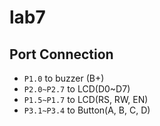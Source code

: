 lab7
====

Port Connection
---------------

- `P1.0` to buzzer (B+)
- `P2.0~P2.7` to LCD(D0~D7)
- `P1.5~P1.7` to LCD(RS, RW, EN)
- `P3.1~P3.4` to Button(A, B, C, D)
